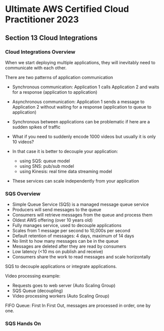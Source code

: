 # Ultimate AWS Certified Cloud Practitioner 2023

## Section 13 Cloud Integrations

### Cloud Integrations Overview

When we start deploying multiple applications, they will inevitably need to communicate with each other.

There are two patterns of application communication

- Synchronous communication: Application 1 calls Application 2 and waits for a response (application to application)
- Asynchronous communication: Application 1 sends a message to Application 2 without waiting for a response (application to queue to application)

- Synchronous between applications can be problematic if here are a sudden spikes of traffic
- What if you need to suddenly encode 1000 videos but usually it is only 10 videos?
- In that case it is better to decouple your application:
  - using SQS: queue model
  - using SNS: pub/sub model
  - using Kinesis: real time data streaming model
- These services can scale independently from your application

### SQS Overview

- Simple Queue Service (SQS) is a managed message queue service
- Producers will send messages to the queue
- Consumers will retrieve messages from the queue and process them
- Oldest AWS offering (over 10 years old)
- Fully manages service, used to decouple applications
- Scales from 1 message per second to 10,000s per second
- Default retention of messages: 4 days, maximum of 14 days
- No limit to how many messages can be in the queue
- Messages are deleted after they are read by consumers
- Low latency (<10 ms on publish and receive)
- Consumers share the work to read messages and scale horizontally

SQS to decouple applications or integrate applications.

Video processing example:

- Requests goes to web server (Auto Scaling Group)
- SQS Queue (decoupling)
- Video processing workers (Auto Scaling Group)

FIFO Queue: First In First Out, messages are processed in order, one by one.

### SQS Hands On
